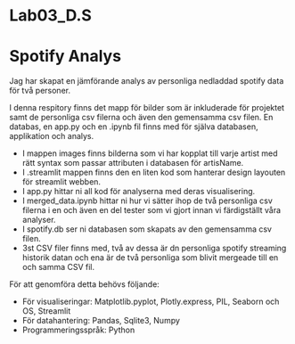 # Lab03_D.S
# Spotify Analys

Jag har skapat en jämförande analys av personliga nedladdad spotify data för två personer. 

I denna respitory finns det mapp för bilder som är inkluderade för projektet samt de personliga csv filerna och även den gemensamma csv filen. 
En databas, en app.py och en .ipynb fil finns med för själva databasen, applikation och analys. 

* I mappen images finns bilderna som vi har kopplat till varje artist med rätt syntax som passar attributen i databasen för artisName.
* I .streamlit mappen finns den en liten kod som hanterar design layouten för streamlit webben.
* I app.py hittar ni all kod för analyserna med deras visualisering.
* I merged_data.ipynb hittar ni hur vi sätter ihop de två personliga csv filerna i en och även en del tester som vi gjort innan vi färdigställt våra analyser.
* I spotify.db ser ni databasen som skapats av den gemensamma csv filen.
* 3st CSV filer finns med, två av dessa är dn personliga spotify streaming historik datan och ena är de två personliga som blivit mergeade till en och samma CSV fil.

För att genomföra detta behövs följande:
* För visualiseringar: Matplotlib.pyplot, Plotly.express, PIL, Seaborn och OS, Streamlit
* För datahantering: Pandas, Sqlite3, Numpy
* Programmeringsspråk: Python

